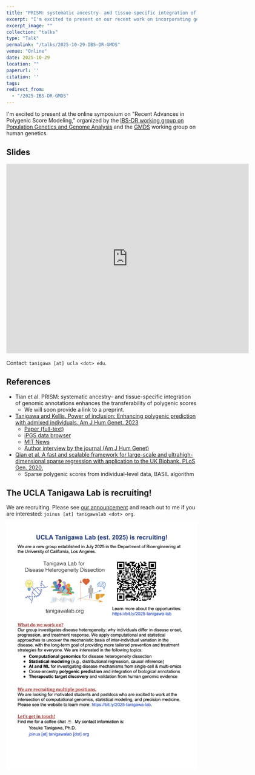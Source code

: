 ```yaml
---
title: "PRISM: systematic ancestry- and tissue-specific integration of genomic annotations enhances the transferability of polygenic scores"
excerpt: "I'm excited to present on our recent work on incorporating genomic annotations in polygenic scores at Germany's online symposium on Recent Advances in Polygenic Score Modeling."
excerpt_image: ""
collection: "talks"
type: "Talk"
permalink: "/talks/2025-10-29-IBS-DR-GMDS"
venue: "Online"
date: 2025-10-29
location: ""
paperurl: ''
citation: ''
tags:
redirect_from:
  - "/2025-IBS-DR-GMDS"
---
```


I'm excited to present at the online symposium on "Recent Advances in Polygenic Score Modeling," organized by the [IBS-DR working group on Population Genetics and Genome Analysis](https://www.biometrische-gesellschaft.de/en/arbeitsgruppen/population-genetics-and-genome-analysis.html) and the [GMDS](https://www.gmds.de/en/) working group on human genetics.


## Slides

<iframe src="https://docs.google.com/presentation/d/e/2PACX-1vQ5rat2Ov-GxG-uO6MEzFcqhDPfwf3M_Blj6pVDKAwijVaFiiVQ7l9XX2ur-DPz__jv-otQ_w8Y0QuW/pubembed?start=false&loop=false&delayms=3000" frameborder="0" width="640" height="500" allowfullscreen="true" mozallowfullscreen="true" webkitallowfullscreen="true"></iframe>

Contact: `tanigawa [at] ucla <dot> edu`.

## References

- Tian et al. PRISM: systematic ancestry- and tissue-specific integration of genomic annotations enhances
the transferability of polygenic scores
  - We will soon provide a link to a preprint.
- [Tanigawa and Kellis. Power of inclusion: Enhancing polygenic prediction with admixed individuals. Am J Hum Genet. 2023](/publication/2023-10-26-ipgs)
  - [Paper (full-text)](https://doi.org/10.1016/j.ajhg.2023.09.013)
  - [iPGS data browser](https://ipgs.mit.edu)
  - [MIT News](https://news.mit.edu/2023/making-genetic-prediction-models-more-inclusive-1026)
  - [Author interview by the journal (Am J Hum Genet)](https://www.ashg.org/careers-learning/career-interviews/inside-ajhg-with-yosuke-tanigawa/)
- [Qian et al. A fast and scalable framework for large-scale and ultrahigh-dimensional sparse regression with application to the UK Biobank. PLoS Gen. 2020.](/publication/2020-10-23-snpnet)
  - Sparse polygenic scores from individual-level data, BASIL algorithm

## The UCLA Tanigawa Lab is recruiting!

We are recruiting. Please see [our announcement](/posts/2025/09/recruiting) and reach out to me if you are interested: `joinus [at] tanigawalab <dot> org`.

[![/files/2025/2025-tanigawa-lab.png](/files/2025/2025-tanigawa-lab.png)](/files/2025/2025-tanigawa-lab.pdf)
